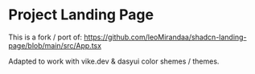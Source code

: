 # Project Landing Page

This is a fork / port of: https://github.com/leoMirandaa/shadcn-landing-page/blob/main/src/App.tsx

Adapted to work with vike.dev & dasyui color shemes / themes.